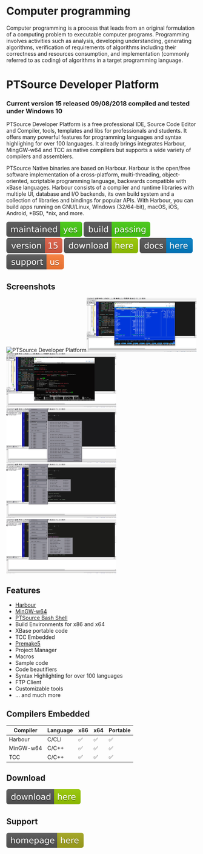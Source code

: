 # Computer programming

Computer programming is a process that leads from an original formulation of a computing problem to executable computer programs. Programming involves activities such as analysis, developing understanding, generating algorithms, verification of requirements of algorithms including their correctness and resources consumption, and implementation (commonly referred to as coding) of algorithms in a target programming language.

# PTSource Developer Platform
### Current version 15 released 09/08/2018 compiled and tested under Windows 10

PTSource Developer Platform is a free professional IDE, Source Code Editor and Compiler, tools, templates and  libs for professionals and students. It offers many powerful features for programming languages and syntax highlighing for over 100 languages. It already brings integrates Harbour, MingGW-w64 and TCC as native compilers but supports a wide variety of compilers and assemblers.

PTSource Native binaries are based on Harbour. Harbour is the open/free software implementation of a cross-platform, multi-threading, object-oriented, scriptable programming language, backwards compatible with xBase languages. Harbour consists of a compiler and runtime libraries with multiple UI, database and I/O backends, its own build system and a collection of libraries and bindings for popular APIs. With Harbour, you can build apps running on GNU/Linux, Windows (32/64-bit), macOS, iOS, Android, *BSD, *nix, and more.

[![Maintenance](/images/2017.svg)]() [![Travis](/images/rust.svg)]()  [![You can download here.](/images/version-15-red.svg)](https://dl.orangedox.com/gPYt7sCliblK6xVGs7?dl=1)  [![You can download here.](/images/download-here-green.svg)](https://dl.orangedox.com/gPYt7sCliblK6xVGs7?dl=1) [![Help here.](/images/docs-here-blue.svg)](https://wiki.ptsource.eu/) [![Donate here.](/images/donate.svg)](https://www.paypal.com/cgi-bin/webscr?cmd=_s-xclick&hosted_button_id=D3EH7N735BVVW)

## Screenshots

![PTSource Developer Platform](https://raw.githubusercontent.com/ptsource/Developer-Platform/master/images/01.PNG)![PTSource Developer Platform](https://raw.githubusercontent.com/ptsource/Developer-Platform/master/images/02.PNG)![PTSource Developer Platform](https://raw.githubusercontent.com/ptsource/Developer-Platform/master/images/03.PNG)
![PTSource Developer Platform](https://raw.githubusercontent.com/ptsource/Developer-Platform/master/images/04.PNG)![PTSource Developer Platform](https://raw.githubusercontent.com/ptsource/Developer-Platform/master/images/05.PNG)![PTSource Developer Platform](https://raw.githubusercontent.com/ptsource/Developer-Platform/master/images/06.PNG)

## Features

* [Harbour](https://harbour.github.io/)
* [MinGW-w64](http://mingw-w64.org/)
* [PTSource Bash Shell](https://wiki.ptsource.eu/doku.php?id=software:platform:shell)
* Build Environments for x86 and x64
* XBase portable code
* TCC Embedded
* [Premake5](https://github.com/premake/premake-core)
* Project Manager
* Macros
* Sample code
* Code beautifiers
* Syntax Highlighting for over 100 languages
* FTP Client
* Customizable tools
* ... and much more

## Compilers Embedded

| Compiler  | Language | x86 |  x64 | Portable |
| ------------- | ------------- | ------------- | ------------- | ------------- |
| Harbour | C/CLI | :white_check_mark: | :white_check_mark: | :white_check_mark: |
| MinGW-w64 |  C/C++ | :white_check_mark: |  :white_check_mark: | :white_check_mark: |
| TCC |  C/C++  | :white_check_mark: |  :white_check_mark: | :white_check_mark: |

## Download

[![You can download here.](/images/download-here-green.svg)](https://dl.orangedox.com/gPYt7sCliblK6xVGs7?dl=1)

## Support

[![Visit homepage.](/images/homepage-here-yellowgreen.svg)](https://www.ptsource.eu/)
